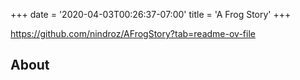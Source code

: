 +++
date = '2020-04-03T00:26:37-07:00'
title = 'A Frog Story'
+++

https://github.com/nindroz/AFrogStory?tab=readme-ov-file

## About